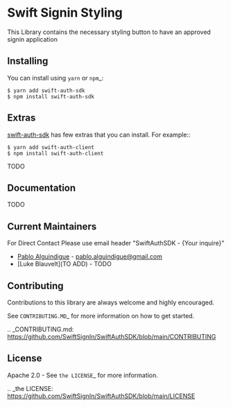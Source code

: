 Swift Signin Styling
==========================

This Library contains the necessary styling button to have an approved signin application

Installing
----------

You can install using `yarn` or `npm`_:

    $ yarn add swift-auth-sdk
    $ npm install swift-auth-sdk

Extras
------

[swift-auth-sdk](https://github.com/SwiftSignIn/SwiftAuthClient) has few extras that you can install. For example::

    $ yarn add swift-auth-client
    $ npm install swift-auth-client


TODO

Documentation
-------------

TODO

Current Maintainers
-------------------
For Direct Contact Please use email header "SwiftAuthSDK - {Your inquire}"

- [Pablo Alguindigue](https://www.linkedin.com/in/pablo-alguindigue-425a1887/) - pablo.alguindigue@gmail.com 
- [Luke Blauvelt](TO ADD) - TODO


Contributing
------------

Contributions to this library are always welcome and highly encouraged.

See `CONTRIBUTING.MD`_ for more information on how to get started.

.. _CONTRIBUTING.md: https://github.com/SwiftSignIn/SwiftAuthSDK/blob/main/CONTRIBUTING

License
-------

Apache 2.0 - See `the LICENSE`_ for more information.

.. _the LICENSE: https://github.com/SwiftSignIn/SwiftAuthSDK/blob/main/LICENSE